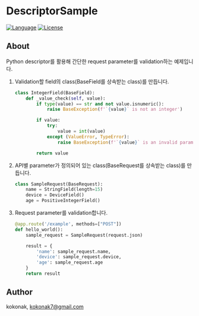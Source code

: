 # DescriptorSample
[![Language](https://img.shields.io/badge/language-Python%203.7-orange.svg?style=flat)](https://swift.org)
[![License](https://img.shields.io/badge/license-MIT-blue.svg?style=flat)](https://github.com/kokonak/SlidingPuzzleView/blob/master/LICENSE)

## About
Python descriptor를 활용해 간단한 request parameter를 validation하는 예제입니다.

1. Validation할 field의 class(BaseField를 상속받는 class)를 만듭니다.  
    ```python
    class IntegerField(BaseField):
        def _value_check(self, value):
            if type(value) == str and not value.isnumeric():
                raise BaseException(f'`{value}` is not an integer')
    
            if value:
                try:
                    value = int(value)
                except (ValueError, TypeError):
                    raise BaseException(f'`{value}` is an invalid parameter')
    
            return value
    ```

2. API별 parameter가 정의되어 있는 class(BaseRequest를 상속받는 class)를 만듭니다.
    ```python
    class SampleRequest(BaseRequest):
        name = StringField(length=15)
        device = DeviceField()
        age = PositiveIntegerField()
    ```

3. Request parameter를 validation합니다.
    ```python
    @app.route('/example', methods=["POST"])
    def hello_world():
        sample_request = SampleRequest(request.json)
    
        result = {
            'name': sample_request.name,
            'device': sample_request.device,
            'age': sample_request.age
        }
        return result
    ```

## Author
kokonak, <a src="mailto:kokonak7@gmail.com">kokonak7@gmail.com</a>
